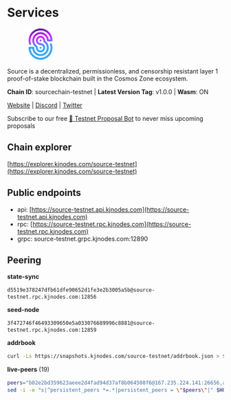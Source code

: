 # Services

<figure><img src="https://raw.githubusercontent.com/kj89/cosmos-images/main/logos/source.png" alt=""><figcaption></figcaption></figure>

Source is a decentralized, permissionless, and censorship resistant layer 1 proof-of-stake blockchain built in the Cosmos Zone ecosystem.

**Chain ID**: sourcechain-testnet | **Latest Version Tag**: v1.0.0 | **Wasm**: ON

[Website](https://www.sourceprotocol.io) | [Discord](https://discord.io/SourceProtocol) | [Twitter](https://www.twitter.com/sourceprotocol_)



Subscribe to our free [🤖 Testnet Proposal Bot](https://t.me/kjnodes_testnet_proposal_bot) to never miss upcoming proposals


## Chain explorer
[https://explorer.kjnodes.com/source-testnet](https://explorer.kjnodes.com/source-testnet)

## Public endpoints

* api: [https://source-testnet.api.kjnodes.com](https://source-testnet.api.kjnodes.com)
* rpc: [https://source-testnet.rpc.kjnodes.com](https://source-testnet.rpc.kjnodes.com)
* grpc: source-testnet.grpc.kjnodes.com:12890

## Peering

**state-sync**

```text
d5519e378247dfb61dfe90652d1fe3e2b3005a5b@source-testnet.rpc.kjnodes.com:12856
```

**seed-node**

```text
3f472746f46493309650e5a033076689996c8881@source-testnet.rpc.kjnodes.com:12859
```

**addrbook**
```bash
curl -Ls https://snapshots.kjnodes.com/source-testnet/addrbook.json > $HOME/.source/config/addrbook.json
```

**live-peers** (19)
```bash
peers="b02e2bd359623aeee2d4fad94d37af8b064508f6@167.235.224.141:26656,a03f76044c11ae4e6395413745f78ef2a39d5c07@165.232.42.205:26656,cba9a7c35b554596577e9708d405eb83b1f2a6d2@65.21.248.172:26656,f22864303a45c1f22cdb00f8cfc7f914d18fce9c@135.181.20.30:26656,492d7c007dd37f05d2b469865685eb9e4460a379@35.87.85.162:26656,b99c46a83e72280ccdb81994fd60b9b1cc74b1ab@84.21.171.142:26656,6d9cac37dfa58b8a13d59c85a8623f87138dd5ce@109.123.254.46:26656,cb09ec2e5dc91beaa3d05c79a0a8d6c30fffcc59@65.108.78.101:26656,80d48a1823db3c71f5e5babe89271156af6ceb89@194.163.156.184:26656,fabc85731f628d8dd1cb20c865c36832ea624772@65.108.88.28:26656,d5519e378247dfb61dfe90652d1fe3e2b3005a5b@65.109.68.190:28656,1b23b557898ae3221ae4cbd9ada3b1851ab09d6b@65.109.82.112:39656,5fb7f75e3a97fa0f936020b62daf1e67281f7f16@65.109.92.240:20056,46ae715de3bcf284ff997b841e6e82f279e3654f@154.26.153.179:26656,c11b85deb59574812a7e6b9d6181df36bef15d2f@65.108.105.48:27656,529d5e582ebf176a84df9698314037112d6061cc@207.180.212.166:26656,291a397d001fca8cf2991dfce8bc6f724d44295c@75.119.132.25:29656,8bf33f58eb977d2a3e8b3159e2949221201044d8@65.109.88.180:26656,03d324b03078e3bd38c7c7550988362d11106ce4@135.181.198.246:26656"
sed -i -e "s|^persistent_peers *=.*|persistent_peers = \"$peers\"|" $HOME/.source/config/config.toml
```
